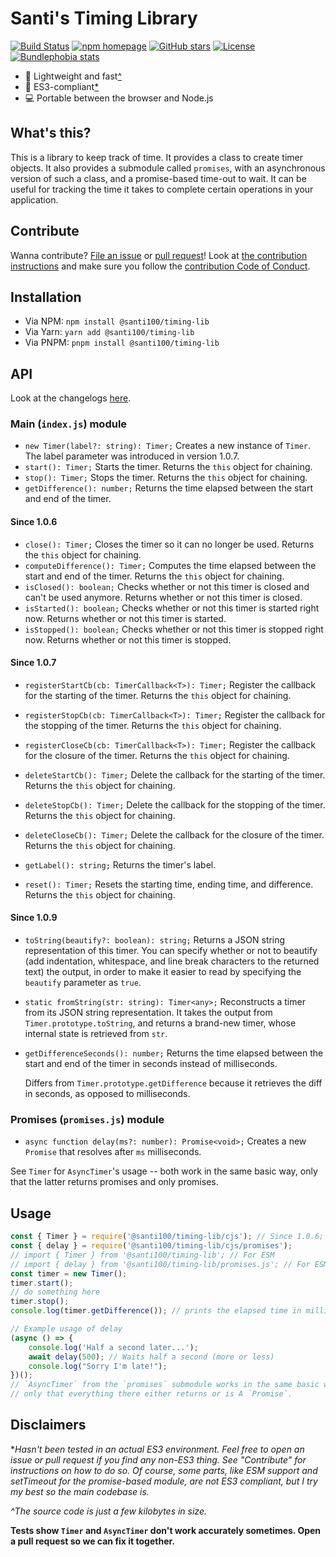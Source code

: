 # Santi's Timing Library

[![Build Status](https://github.com/santi100a/timing-lib/actions/workflows/ci.yml/badge.svg)](https://github.com/santi100a/timing-lib/actions)
[![npm homepage](https://img.shields.io/npm/v/@santi100a/timing-lib)](https://npmjs.org/package/@santi100a/timing-lib)
[![GitHub stars](https://img.shields.io/github/stars/santi100a/timing-lib.svg)](https://github.com/santi100a/timing-lib)
[![License](https://img.shields.io/github/license/santi100a/timing-lib.svg)](https://github.com/santi100a/timing-lib)
[![Bundlephobia stats](https://img.shields.io/bundlephobia/min/@santi100a/timing-lib)](https://bundlephobia.com/package/@santi100a/timing-lib@latest)

- 🚀 Lightweight and fast[^](#disclaimers)
- 👴 ES3-compliant[\*](#disclaimers)
- 💻 Portable between the browser and Node.js

## What's this?

This is a library to keep track of time. It provides a class to create timer objects.
It also provides a submodule called `promises`, with an asynchronous version of such a class, and
a promise-based time-out to wait. It can be useful for tracking the time it takes to complete certain operations in your application.

## Contribute

Wanna contribute? [File an issue](https://github.com/santi100a/timing-lib/issues) or [pull request](https://github.com/santi100a/timing-lib/pulls)!
Look at [the contribution instructions](CONTRIBUTING.md) and make sure you follow the [contribution Code of Conduct](CODE_OF_CONDUCT.md).

## Installation

- Via NPM: `npm install @santi100/timing-lib`
- Via Yarn: `yarn add @santi100/timing-lib`
- Via PNPM: `pnpm install @santi100/timing-lib`

## API
Look at the changelogs [here](CHANGELOG.md).
### Main (`index.js`) module

- `new Timer(label?: string): Timer;` Creates a new instance of `Timer`.
  The label parameter was introduced in version 1.0.7.
- `start(): Timer;` Starts the timer. Returns the `this` object for chaining.
- `stop(): Timer;` Stops the timer. Returns the `this` object for chaining.
- `getDifference(): number;` Returns the time elapsed between the start and end of the timer.

#### Since 1.0.6 

- `close(): Timer;` Closes the timer so it can no longer be used. Returns the `this` object for chaining.
- `computeDifference(): Timer;` Computes the time elapsed between the start and end of the timer. Returns the `this` object for chaining.
- `isClosed(): boolean;` Checks whether or not this timer is closed and can't be used anymore. Returns whether or not this timer is closed.
- `isStarted(): boolean;` Checks whether or not this timer is started right now. Returns whether or not this timer is started.
- `isStopped(): boolean;` Checks whether or not this timer is stopped right now. Returns whether or not this timer is stopped.

#### Since 1.0.7

- `registerStartCb(cb: TimerCallback<T>): Timer;`
  Register the callback for the starting of the timer.
  Returns the `this` object for chaining.

- `registerStopCb(cb: TimerCallback<T>): Timer;`
  Register the callback for the stopping of the timer.
  Returns the `this` object for chaining.

- `registerCloseCb(cb: TimerCallback<T>): Timer;`
  Register the callback for the closure of the timer.
  Returns the `this` object for chaining.

- `deleteStartCb(): Timer;`
  Delete the callback for the starting of the timer.
  Returns the `this` object for chaining.

- `deleteStopCb(): Timer;`
  Delete the callback for the stopping of the timer.
  Returns the `this` object for chaining.

- `deleteCloseCb(): Timer;`
  Delete the callback for the closure of the timer.
  Returns the `this` object for chaining.

- `getLabel(): string;`
  Returns the timer's label.

- `reset(): Timer;`
  Resets the starting time, ending time, and difference.
  Returns the `this` object for chaining.
#### Since 1.0.9
- `toString(beautify?: boolean): string;`
  Returns a JSON string representation of this timer.
  You can specify whether or not to beautify (add indentation, whitespace, and line break
  characters to the returned text) the output, in order to make it easier to read
  by specifying the `beautify` parameter as `true`.
- `static fromString(str: string): Timer<any>;`
  Reconstructs a timer from its JSON string representation.
  It takes the output from `Timer.prototype.toString`, and returns a brand-new timer, whose 
  internal state is retrieved from `str`.
- `getDifferenceSeconds(): number;`
  Returns the time elapsed between the start and end of the timer in seconds
  instead of milliseconds.

  Differs from `Timer.prototype.getDifference` because it retrieves the diff in 
  seconds, as opposed to milliseconds.

### Promises (`promises.js`) module

- `async function delay(ms?: number): Promise<void>;` Creates a new `Promise` that resolves after `ms` milliseconds.

See `Timer` for `AsyncTimer`'s usage -- both work in the same basic way, only that the latter returns 
promises and only promises.


## Usage

```javascript
const { Timer } = require('@santi100/timing-lib/cjs'); // Since 1.0.6; import '@santi100/timing-lib/cjs/index.js' if using version 1.0.5 or older.
const { delay } = require('@santi100/timing-lib/cjs/promises');
// import { Timer } from '@santi100/timing-lib'; // For ESM
// import { delay } from '@santi100/timing-lib/promises.js'; // For ESM
const timer = new Timer();
timer.start();
// do something here
timer.stop();
console.log(timer.getDifference()); // prints the elapsed time in milliseconds

// Example usage of delay
(async () => {
	console.log('Half a second later...');
	await delay(500); // Waits half a second (more or less)
	console.log("Sorry I'm late!");
})();
// `AsyncTimer` from the `promises` submodule works in the same basic way as `Timer`, 
// only that everything there either returns or is A `Promise`.
```

## Disclaimers

\*_Hasn't been tested in an actual ES3 environment. Feel free to open an issue or pull request if you find any non-ES3 thing. See "Contribute" for instructions on how to do so. Of course, some parts, like ESM support and setTimeout for the promise-based module, are not ES3 compliant, but I try my best so the main codebase is._

_^The source code is just a few kilobytes in size._

**Tests show `Timer` and `AsyncTimer` don't work accurately sometimes. Open a pull request so we can fix it together.**
